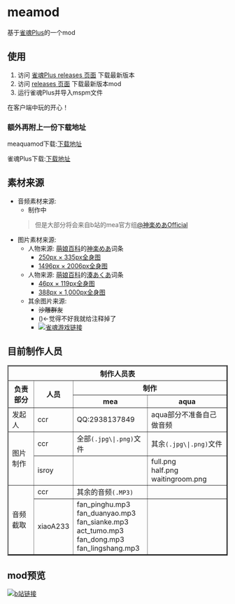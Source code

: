 # meamod
基于[雀魂Plus](https://github.com/MajsoulPlus/majsoul-plus-client/releases)的一个mod
## 使用
1. 访问 [雀魂Plus releases 页面](https://github.com/MajsoulPlus/majsoul-plus-client/releases) 下载最新版本
2. 访问 [releases 页面](https://github.com/MajsoulPlus/majsoul-plus-client/releases) 下载最新版本mod
3. 运行雀魂Plus并导入mspm文件

在客户端中玩的开心！
### 额外再附上一份下载地址
meaquamod下载:[下载地址](https://github.com/2938137849/meamod/releases/)

雀魂Plus下载:[下载地址](https://github.com/MajsoulPlus/majsoul-plus-client/releases)
## 素材来源
 * 音频素材来源: 
	* 制作中
	>但是大部分将会来自b站的mea官方组[@神楽めあOfficial](http://space.bilibili.com/349991143/)
 * 图片素材来源:
	- 人物来源: [萌娘百科](https://zh.moegirl.org/Mainpage)的[神楽めあ](https://zh.moegirl.org/%E7%A5%9E%E4%B9%90%E9%AD%85%E5%A8%85#)词条
		* [250px × 335px全身图](https://img.moegirl.org/common/thumb/0/05/%E7%A5%9E%E6%A5%BD%E3%82%81%E3%81%821.jpg/250px-%E7%A5%9E%E6%A5%BD%E3%82%81%E3%81%821.jpg)
		* [1496px × 2006px全身图](https://img.moegirl.org/common/0/05/%E7%A5%9E%E6%A5%BD%E3%82%81%E3%81%821.jpg)
	* 人物来源: [萌娘百科](https://zh.moegirl.org/Mainpage)的[湊あくあ](https://zh.moegirl.org/%E5%87%91%E9%98%BF%E5%BA%93%E5%A8%85#)词条
		* [46px × 119px全身图](https://img.moegirl.org/common/thumb/5/5b/%E6%B9%8A%E3%81%82%E3%81%8F%E3%81%82%E7%AB%8B%E7%BB%98.jpg/46px-%E6%B9%8A%E3%81%82%E3%81%8F%E3%81%82%E7%AB%8B%E7%BB%98.jpg)
		* [388px × 1,000px全身图](https://img.moegirl.org/common/5/5b/%E6%B9%8A%E3%81%82%E3%81%8F%E3%81%82%E7%AB%8B%E7%BB%98.jpg)
	* 其余图片来源: 
		* ~~沙雕群友~~
		* ([](http://www.majsoul.com/ "![](http://www.majsoul.com/2554a23baacaec142ed7dc0402ca535b.png 雀魂工作室链接)"))<-觉得不好我就给注释掉了
		* [![](https://majsoul.union-game.com/9c7d813114e1aed5fa24401020c048db.png "雀魂游戏链接")](https://majsoul.union-game.com/#/)
## 目前制作人员

<TABLE  border=2>
<THEAD><TR><Th  colspan=4>制作人员表</Th></TR></THEAD>
<TR>
<Th  rowspan=2>负责部分</TD>
<Th  rowspan=2>人员</TD>
<Th  colspan=2>制作</TD>
</TR><TR>
<Th>mea</Th>
<Th>aqua</Th>
</TR><TR>
<TD>发起人</TD>
<TD>ccr</TD>
<TD>QQ:2938137849</TD>
<TD>aqua部分不准备自己做音频</TD>
</TR><TR>
<TD  rowspan=2>图片制作</TD>
<TD>ccr</TD>
<TD>全部<code>(.jpg\|.png)</code>文件</TD>
<TD>其余<code>(.jpg\|.png)</code>文件</TD>
</TR><TR>
<TD>isroy</TD>
<TD>&nbsp;</TD>
<TD>full.png<br>half.png<br>waitingroom.png<br></TD>
</TR><TR>
<TD  rowspan=2>音频截取</TD>
<TD>ccr</TD>
<TD>其余的音频<code>(.MP3)</code></TD>
<TD>&nbsp;</TD>
</TR><TR>
<TD>xiaoA233</TD>
<TD>fan_pinghu.mp3<br>fan_duanyao.mp3<br>fan_sianke.mp3<br>act_tumo.mp3<br>fan_dong.mp3<br>fan_lingshang.mp3<br></TD>
<TD>&nbsp;</TD></TR></TABLE>

## mod预览
[![b站链接](http://i2.hdslb.com/bfs/archive/bd845490b227916e4d1aaaa15ce34106b9fbcb00.jpg_320x200.jpg "点击观看预览")](https://www.bilibili.com/video/av42514503/)
